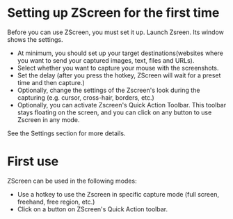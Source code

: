 # Setting up ZScreen for the first time #
Before you can use ZScreen, you must set it up.
Launch Zsreen. Its window shows the settings.

  * At minimum, you should set up your target destinations(websites where you want to send your captured images, text, files and URLs).
  * Select whether you want to capture your mouse with the screenshots.
  * Set the delay (after you press the hotkey, ZScreen will wait for a preset time and then capture.)
  * Optionally, change the settings of the Zscreen's look during the capturing (e.g. cursor, cross-hair, borders, etc.)
  * Optionally, you can activate Zscreen's Quick Action Toolbar. This toolbar stays floating on the screen, and you can click on any button to use Zscreen in any mode.

See the Settings section for more details.

# First use #

ZScreen can be used in the following modes:
  * Use a hotkey to use the Zscreen in specific capture mode (full screen, freehand, free region, etc.)
  * Click on a button on ZScreen's Quick Action toolbar.